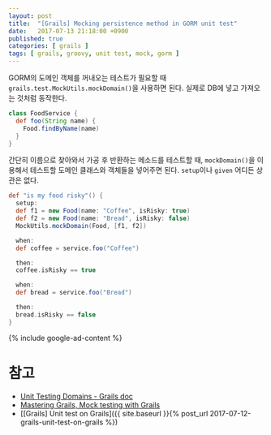 ```yaml
---
layout: post
title:  "[Grails] Mocking persistence method in GORM unit test"
date:   2017-07-13 21:18:00 +0900
published: true
categories: [ grails ]
tags: [ grails, groovy, unit test, mock, gorm ]
---
```


GORM의 도메인 객체를 꺼내오는 테스트가 필요할 때 `grails.test.MockUtils.mockDomain()`을 사용하면 된다. 실제로 DB에 넣고 가져오는 것처럼 동작한다.

```groovy
class FoodService {
  def foo(String name) {
    Food.findByName(name)
  }
}
```

간단히 이름으로 찾아와서 가공 후 반환하는 메소드를 테스트할 때, `mockDomain()`을 이용해서 테스트할 도메인 클래스와 객체들을 넣어주면 된다. `setup`이나 `given` 어디든 상관은 없다.

```groovy
def "is my food risky"() {
  setup:
  def f1 = new Food(name: "Coffee", isRisky: true)
  def f2 = new Food(name: "Bread", isRisky: false)
  MockUtils.mockDomain(Food, [f1, f2])

  when:
  def coffee = service.foo("Coffee")

  then:
  coffee.isRisky == true

  when:
  def bread = service.foo("Bread")

  then:
  bread.isRisky == false
}
```

{% include google-ad-content %}


# 참고

- [Unit Testing Domains - Grails doc](https://docs.grails.org/latest/guide/testing.html#unitTestingDomains)
- [Mastering Grails, Mock testing with Grails](https://www.ibm.com/developerworks/library/j-grails10209/index.html)
- [[Grails] Unit test on Grails]({{ site.baseurl }}{% post_url 2017-07-12-grails-unit-test-on-grails %})
